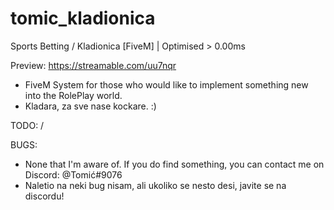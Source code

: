 # tomic_kladionica
Sports Betting / Kladionica [FiveM] | Optimised > 0.00ms

Preview: https://streamable.com/uu7nqr

- FiveM System for those who would like to implement something new into the RolePlay world. 
- Kladara, za sve nase kockare. :)

TODO:
/

BUGS:
- None that I'm aware of. If you do find something, you can contact me on Discord: @Tomić#9076
- Naletio na neki bug nisam, ali ukoliko se nesto desi, javite se na discordu!
